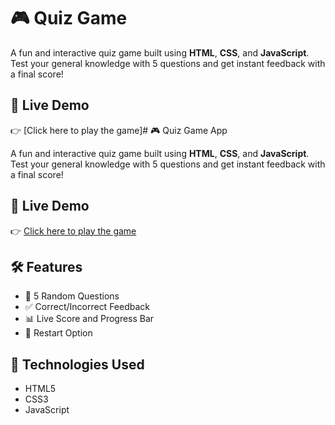 # 🎮 Quiz Game 

A fun and interactive quiz game built using **HTML**, **CSS**, and **JavaScript**. Test your general knowledge with 5 questions and get instant feedback with a final score!

## 🚀 Live Demo

👉 [Click here to play the game]# 🎮 Quiz Game App

A fun and interactive quiz game built using **HTML**, **CSS**, and **JavaScript**. Test your general knowledge with 5 questions and get instant feedback with a final score!

## 🚀 Live Demo

👉 [Click here to play the game](https://vaibhav3123.github.io/Quiz-Game-using-HTML-CSS-JAVASCRIPT/)

## 🛠 Features

- 🔢 5 Random Questions
- ✅ Correct/Incorrect Feedback
- 📊 Live Score and Progress Bar
- 🔁 Restart Option

## 📁 Technologies Used

- HTML5
- CSS3
- JavaScript


